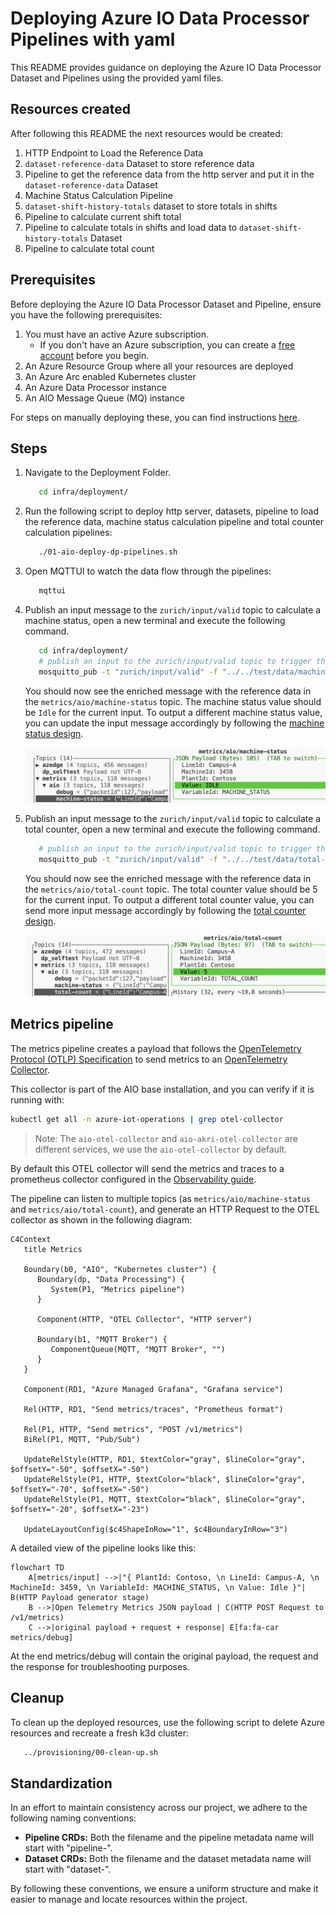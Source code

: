 # Deploying Azure IO Data Processor Pipelines with yaml

This README provides guidance on deploying the Azure IO Data Processor Dataset and Pipelines using the provided yaml files.

## Resources created

After following this README the next resources would be created:

1. HTTP Endpoint to Load the Reference Data
1. `dataset-reference-data` Dataset to store reference data
1. Pipeline to get the reference data from the http server and put it in the `dataset-reference-data` Dataset
1. Machine Status Calculation Pipeline
1. `dataset-shift-history-totals` dataset to store totals in shifts
1. Pipeline to calculate current shift total
1. Pipeline to calculate totals in shifts and load data to `dataset-shift-history-totals` Dataset
1. Pipeline to calculate total count

## Prerequisites

Before deploying the Azure IO Data Processor Dataset and Pipeline, ensure you have the following prerequisites:

1. You must have an active Azure subscription. 
   - If you don't have an Azure subscription, you can create a [free account](https://azure.microsoft.com/free/?WT.mc_id=A261C142F) before you begin.
1. An Azure Resource Group where all your resources are deployed
1. An Azure Arc enabled Kubernetes cluster
1. An Azure Data Processor instance
1. An AIO Message Queue (MQ) instance

For steps on manually deploying these, you can find instructions [here](../provisioning/README.md).

## Steps

1. Navigate to the Deployment Folder.

   ```bash
      cd infra/deployment/
   ```

1. Run the following script to deploy http server, datasets, pipeline to load the reference data, machine status calculation pipeline and total counter calculation pipelines:

   ```bash
      ./01-aio-deploy-dp-pipelines.sh
   ```

1. Open MQTTUI to watch the data flow through the pipelines:
   
   ```bash
      mqttui
   ```

1. Publish an input message to the `zurich/input/valid` topic to calculate a machine status, open a new terminal and execute the following command.

   ```bash
      cd infra/deployment/
      # publish an input to the zurich/input/valid topic to trigger the machine calculation pipeline
      mosquitto_pub -t "zurich/input/valid" -f "../../test/data/machine-status-samples/Idle-true.json"
   ```
   
   You should now see the enriched message with the reference data in the `metrics/aio/machine-status` topic. The machine status value should be `Idle` for the current input.
   To output a different machine status value, you can update the input message accordingly by following the [machine status design](../docs/design/machine-status.md#machine-status-logic).

   ![Image of MQTTUI with metrics/aio/machine-status topic](../../docs/assets/machine-status-aio.png)

1. Publish an input message to the `zurich/input/valid` topic to calculate a total counter, open a new terminal and execute the following command.

   ```bash
      # publish an input to the zurich/input/valid topic to trigger the machine calculation pipeline
      mosquitto_pub -t "zurich/input/valid" -f "../../test/data/total-counter-samples/Good-Counter-5.json"
   ```
   
   You should now see the enriched message with the reference data in the `metrics/aio/total-count` topic. The total counter value should be 5 for the current input.
   To output a different total counter value, you can send more input message accordingly by following the [total counter design](../docs/design/total-count.md#total-count-logic).

   ![Image of MQTTUI with metrics/aio/total-count topic](../../docs/assets/total-count-aio.png)

## Metrics pipeline

The metrics pipeline creates a payload that follows the [OpenTelemetry Protocol (OTLP) Specification](https://github.com/open-telemetry/opentelemetry-proto) to send metrics to an [OpenTelemetry Collector](https://opentelemetry.io/docs/collector/).

This collector is part of the AIO base installation, and you can verify if it is running with:

```bash
kubectl get all -n azure-iot-operations | grep otel-collector
```

> Note: The `aio-otel-collector` and `aio-akri-otel-collector` are different services, we use the `aio-otel-collector` by default.

By default this OTEL collector will send the metrics and traces to a prometheus collector configured in the [Observability guide](../../docs/OBSERVABILITY.md).

The pipeline can listen to multiple topics (as `metrics/aio/machine-status` and `metrics/aio/total-count`), and generate an HTTP Request to the OTEL collector as shown in the following diagram:

```mermaid
C4Context
   title Metrics
   
   Boundary(b0, "AIO", "Kubernetes cluster") {
      Boundary(dp, "Data Processing") {
         System(P1, "Metrics pipeline")
      }

      Component(HTTP, "OTEL Collector", "HTTP server")

      Boundary(b1, "MQTT Broker") {
         ComponentQueue(MQTT, "MQTT Broker", "")
      }
   }

   Component(RD1, "Azure Managed Grafana", "Grafana service")
   
   Rel(HTTP, RD1, "Send metrics/traces", "Prometheus format")
   
   Rel(P1, HTTP, "Send metrics", "POST /v1/metrics")
   BiRel(P1, MQTT, "Pub/Sub")
   
   UpdateRelStyle(HTTP, RD1, $textColor="gray", $lineColor="gray", $offsetY="-50", $offsetX="-50")
   UpdateRelStyle(P1, HTTP, $textColor="black", $lineColor="gray", $offsetY="-70", $offsetX="-50")
   UpdateRelStyle(P1, MQTT, $textColor="black", $lineColor="gray", $offsetY="-20", $offsetX="-23")
   
   UpdateLayoutConfig($c4ShapeInRow="1", $c4BoundaryInRow="3")
```

A detailed view of the pipeline looks like this:

```mermaid
flowchart TD
    A[metrics/input] -->|"{ PlantId: Contoso, \n LineId: Campus-A, \n MachineId: 3459, \n VariableId: MACHINE_STATUS, \n Value: Idle }"| B(HTTP Payload generator stage)
    B -->|Open Telemetry Metrics JSON payload | C(HTTP POST Request to /v1/metrics)
    C -->|original payload + request + response| E[fa:fa-car metrics/debug]
```

At the end metrics/debug will contain the original payload, the request and the response for troubleshooting purposes.

## Cleanup

To clean up the deployed resources, use the following script to delete Azure resources and recreate a fresh k3d cluster:

```bash
   ../provisioning/00-clean-up.sh
```

## Standardization

In an effort to maintain consistency across our project, we adhere to the following naming conventions:

- **Pipeline CRDs:** Both the filename and the pipeline metadata name will start with "pipeline-".
- **Dataset CRDs:** Both the filename and the dataset metadata name will start with "dataset-".

By following these conventions, we ensure a uniform structure and make it easier to manage and locate resources within the project.